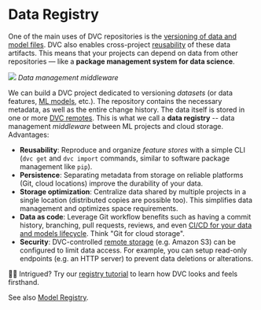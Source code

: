 # Data Registry

One of the main uses of <abbr>DVC repositories</abbr> is the
[versioning of data and model files](/doc/use-cases/data-and-model-files-versioning).
DVC also enables cross-project
[reusability](/doc/start/data-management/data-and-model-access) of these
<abbr>data artifacts</abbr>. This means that your projects can depend on data
from other repositories — like a **package management system for data science**.

![](/img/data-registry.png) _Data management middleware_

We can build a <abbr>DVC project</abbr> dedicated to versioning _datasets_ (or
data features, [ML models](/doc/use-cases/model-registry), etc.). The repository
contains the necessary metadata, as well as the entire change history. The data
itself is stored in one or more [DVC remotes][remote storage]. This is what we
call a **data registry** -- data management _middleware_ between ML projects and
cloud storage. Advantages:

- **Reusability**: Reproduce and organize _feature stores_ with a simple CLI
  (`dvc get` and `dvc import` commands, similar to software package management
  like `pip`).
- **Persistence**: Separating metadata from storage on reliable platforms (Git,
  cloud locations) improve the durability of your data.
- **Storage optimization**: Centralize data shared by multiple projects in a
  single location (distributed copies are possible too). This simplifies data
  management and optimizes space requirements.
- **Data as code**: Leverage Git workflow benefits such as having a commit
  history, branching, pull requests, reviews, and even [CI/CD for your data and
  models lifecycle]. Think "Git for cloud storage".
- **Security**: DVC-controlled [remote storage] (e.g. Amazon S3) can be
  configured to limit data access. For example, you can setup read-only
  endpoints (e.g. an HTTP server) to prevent data deletions or alterations.

[ci/cd for your data and models lifecycle]:
  /doc/use-cases/ci-cd-for-machine-learning
[remote storage]: /doc/command-reference/remote

👩‍💻 Intrigued? Try our [registry tutorial] to learn how DVC looks and feels
firsthand.

[registry tutorial]: /doc/use-cases/data-registry/tutorial

<admon type="info">

See also [Model Registry](/doc/use-cases/model-registry).

</admon>
